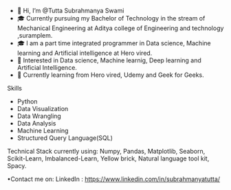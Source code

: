 - 👋 Hi, I’m @Tutta Subrahmanya Swami
- 🎓 Currently pursuing my Bachelor of Technology in the stream of Mechanical Engineering at Aditya college of Engineering and technology ,suramplem.
- 🎓 I am a part time integrated programmer in Data science, Machine learning and Artificial intelligence at Hero vired.
- 👀 Interested in Data science, Machine learnig, Deep learning and Artificial Intelligence.
- 🌱 Currently learning from Hero vired, Udemy and Geek for Geeks.

Skills
- Python
- Data Visualization
- Data Wrangling
- Data Analysis
- Machine Learning
- Structured Query Language(SQL)

Technical Stack currently using:
Numpy, Pandas, Matplotlib, Seaborn, Scikit-Learn, Imbalanced-Learn, Yellow brick, Natural language tool kit, Spacy.

•Contact me on:
LinkedIn : https://www.linkedin.com/in/subrahmanyatutta/
